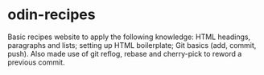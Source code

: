 # odin-recipes
Basic recipes website to apply the following knowledge: HTML headings, paragraphs and lists; setting up HTML boilerplate; Git basics (add, commit, push). Also made use of git reflog, rebase and cherry-pick to reword a previous commit.